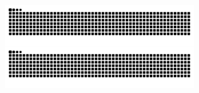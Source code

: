 ![github contribution grid snake animation](https://raw.githubusercontent.com/jhyeok/jhyeok/output/github-contribution-grid-snake-dark.svg#gh-dark-mode-only)![github contribution grid snake animation](https://raw.githubusercontent.com/jhyeok/jhyeok/output/github-contribution-grid-snake.svg#gh-light-mode-only)
